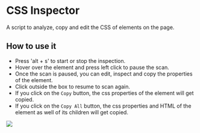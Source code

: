 # CSS Inspector

A script to analyze, copy and edit the CSS of elements on the page.

## How to use it

- Press 'alt + s' to  start or stop the inspection.
- Hover over the element and press left click to pause the scan.
- Once the scan is  paused, you can edit, inspect and copy the properties of the element.
- Click outside the box to resume to scan again.
- If you click on the `Copy` button, the css properties of the element will get copied.
- If you click on the `Copy All` button, the css properties and HTML of the element as well of its children will get copied.

![](https://i.imgur.com/nThTxPf.png)

